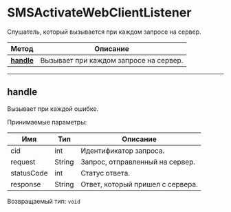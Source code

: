 # SMSActivateWebClientListener 

Слушатель, который вызывается при каждом запросе на сервер.

Метод | Описание
---- | ----
[**handle**](SMSActivateExceptionListener.md#handle) | Вызывает при каждом запросе на сервер.

<hr/>

<a name="handle"></a>
## **handle**

Вызывает при каждой ошибке.

Принимаемые параметры:

Имя | Тип | Описание
---- | ---- | ----
cid | int | Идентификатор запроса.
request | String | Запрос, отправленный на сервер.
statusCode | int | Статус ответа.
response | String | Ответ, который пришел с сервера.

Возвращаемый тип:
`void`
